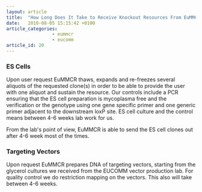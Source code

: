 ```yaml
---
layout: article
title:  "How Long Does It Take to Receive Knockout Resources From EuMMCR?"
date:   2010-08-05 15:15:42 +0100
article_categories:
                 - eummcr
                 - eucomm
article_id: 20
---
```


### ES Cells

Upon user request EuMMCR thaws, expands and re-freezes several aliquots of the requested clone(s) in order to be able to provide the user with one aliquot and sustain the resource. Our controls include a PCR ensuring that the ES cell preparation is mycoplasma free and the verification or the genotype using one gene specific primer and one generic primer adjacent to the downstream loxP site. ES cell culture and the control means between 4-6 weeks lab work for us.

From the lab's point of view, EuMMCR is able to send the ES cell clones out after 4-6 week most of the times.  

### Targeting Vectors

Upon request EuMMCR prepares DNA of targeting vectors, starting from the glycerol cultures we received from the EUCOMM vector production lab. For quality control we do restriction mapping on the vectors. This also will take between 4-6 weeks.